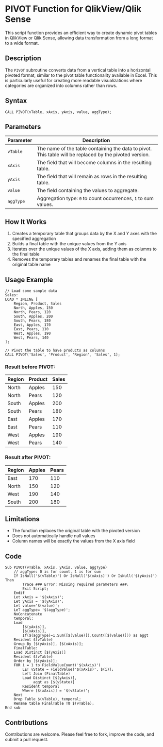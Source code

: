 # PIVOT Function for QlikView/Qlik Sense

This script function provides an efficient way to create dynamic pivot tables in QlikView or Qlik Sense, allowing data transformation from a long format to a wide format.

## Description

The `PIVOT` subroutine converts data from a vertical table into a horizontal pivoted format, similar to the pivot table functionality available in Excel. This is particularly useful for creating more readable visualizations where categories are organized into columns rather than rows.

## Syntax

```qlikview
CALL PIVOT(vTable, xAxis, yAxis, value, aggType);
```

## Parameters

| Parameter | Description |
|-----------|-------------|
| `vTable`  | The name of the table containing the data to pivot. This table will be replaced by the pivoted version. |
| `xAxis`   | The field that will become columns in the resulting table. |
| `yAxis`   | The field that will remain as rows in the resulting table. |
| `value`   | The field containing the values to aggregate. |
| `aggType` | Aggregation type: `0` to count occurrences, `1` to sum values. |

## How It Works

1. Creates a temporary table that groups data by the X and Y axes with the specified aggregation
2. Builds a final table with the unique values from the Y axis
3. Iterates over the unique values of the X axis, adding them as columns to the final table
4. Removes the temporary tables and renames the final table with the original table name

## Usage Example

```qlikview
// Load some sample data
Sales:
LOAD * INLINE [
    Region, Product, Sales
    North, Apples, 150
    North, Pears, 120
    South, Apples, 200
    South, Pears, 180
    East, Apples, 170
    East, Pears, 110
    West, Apples, 190
    West, Pears, 140
];

// Pivot the table to have products as columns
CALL PIVOT('Sales', 'Product', 'Region', 'Sales', 1);
```

### Result before PIVOT:

| Region | Product | Sales |
|--------|---------|-------|
| North  | Apples  | 150   |
| North  | Pears   | 120   |
| South  | Apples  | 200   |
| South  | Pears   | 180   |
| East   | Apples  | 170   |
| East   | Pears   | 110   |
| West   | Apples  | 190   |
| West   | Pears   | 140   |

### Result after PIVOT:

| Region | Apples | Pears |
|--------|--------|-------|
| East   | 170    | 110   |
| North  | 150    | 120   |
| West   | 190    | 140   |
| South  | 200    | 180   |

## Limitations

- The function replaces the original table with the pivoted version
- Does not automatically handle null values
- Column names will be exactly the values from the X axis field

## Code

```qlikview
Sub PIVOT(vTable, xAxis, yAxis, value, aggType)
    // aggType: 0 is for count, 1 is for sum
    If IsNull('$(vTable)') Or IsNull('$(xAxis)') Or IsNull('$(yAxis)') Then
        Trace ### Error: Missing required parameters ###;
        Exit Script;
    Endif
    Let xAxis = '$(xAxis)';
    Let yAxis = '$(yAxis)';
    Let value='$(value)';
    LeT aggType= '$(aggType)';
    NoConcatenate
    temporal:
    Load 
        [$(yAxis)],
        [$(xAxis)],
        If($(aggType)=1,Sum([$(value)]),Count([$(value)])) as aggt        
    Resident $(vTable)
    Group By [$(yAxis)], [$(xAxis)];
    FinalTable:
    Load Distinct [$(yAxis)]
    Resident $(vTable)
    Order by [$(yAxis)];
    FOR i = 1 to FieldValueCount('$(xAxis)')
        LET vState = FieldValue('$(xAxis)', $(i));
        Left Join (FinalTable)
        Load Distinct [$(yAxis)],
             aggt as [$(vState)]
        Resident temporal
        Where [$(xAxis)] = '$(vState)';
    Next
    Drop Table $(vTable), temporal;
    Rename table FinalTable TO $(vTable);
End sub
```

## Contributions

Contributions are welcome. Please feel free to fork, improve the code, and submit a pull request.

